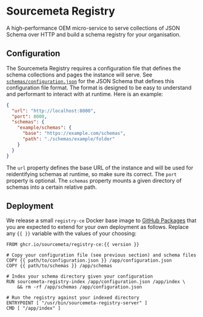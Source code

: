 Sourcemeta Registry
===================

A high-performance OEM micro-service to serve collections of JSON Schema over
HTTP and build a schema registry for your organisation.

Configuration
-------------

The Sourcemeta Registry requires a configuration file that defines the schema
collections and pages the instance will serve. See
[`schemas/configuration.json`](./schemas/configuration.json) for the JSON
Schema that defines this configuration file format. The format is designed to
be easy to understand and performant to interact with at runtime.  Here is an
example:

```json
{
  "url": "http://localhost:8000",
  "port": 8000,
  "schemas": {
    "example/schemas": {
      "base": "https://example.com/schemas",
      "path": "./schemas/example/folder"
    }
  }
}
```

The `url` property defines the base URL of the instance and will be used for
reidentifying schemas at runtime, so make sure its correct. The `port` property
is optional. The `schemas` property mounts a given directory of schemas into a
certain relative path.

Deployment
----------

We release a small `registry-ce` Docker base image to [GitHub
Packages](https://github.com/sourcemeta/registry/pkgs/container/registry-ce)
that you are expected to extend for your own deployment as follows. Replace any
`{{ }}` variable with the values of your choosing:

```docker
FROM ghcr.io/sourcemeta/registry-ce:{{ version }}

# Copy your configuration file (see previous section) and schema files
COPY {{ path/to/configuration.json }} /app/configuration.json
COPY {{ path/to/schemas }} /app/schemas

# Index your schema directory given your configuration
RUN sourcemeta-registry-index /app/configuration.json /app/index \
    && rm -rf /app/schemas /app/configuration.json

# Run the registry against your indexed directory
ENTRYPOINT [ "/usr/bin/sourcemeta-registry-server" ]
CMD [ "/app/index" ]
```
